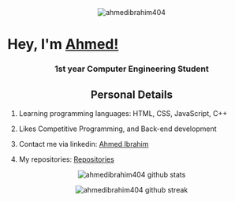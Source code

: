 <div align="center">
<img src="https://komarev.com/ghpvc/?username=ahmedibrahim404&label=Profile%20views&color=0e75b6&style=flat" alt="ahmedibrahim404" />
</div>

# Hey, I'm [Ahmed!](https://github.com/ahmedibrahim404)

<h3 align="center">1st year Computer Engineering Student</h3>
<h2 align="center">Personal Details</h2>
<p align="center">
	
	
1. Learning programming languages: HTML, CSS, JavaScript, C++ 

2. Likes Competitive Programming, and Back-end development

4. Contact me via linkedin: <a href = "https://www.linkedin.com/in/ahmedibrahim404/" target="blank">Ahmed Ibrahim</a>

7. My repositories: <a href= "https://github.com/ahmedibrahim404?tab=repositories" target="blank"> Repositories</a>


</p>


<div align="center">

![ahmedibrahim404 github stats](https://github-readme-stats.vercel.app/api?username=ahmedibrahim404&show_icons=true&theme=radical&count_private=true&include_all_commits=true)


![ahmedibrahim404 github streak](https://github-readme-streak-stats.herokuapp.com/?user=ahmedibrahim404&theme=radical&include_all_commits=true&count_private=true)


</div>
